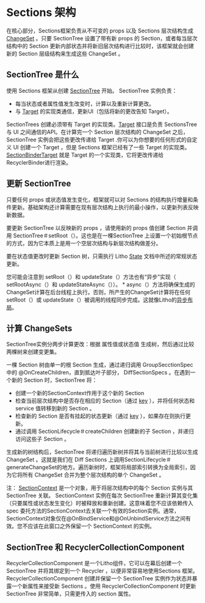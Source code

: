 # Sections 架构

在核心部分，Sections框架负责从不可变的 props 以及 Sections 层次结构生成 [ChangeSet](https://fblitho.com/javadoc/com/facebook/litho/sections/ChangeSet.html) 。只要 SectionTree 设置了带有新 props 的 Section，或者每当层次结构中的 Section 更新内部状态并将新旧层次结构进行比较时，该框架就会创建新的 Section 层级结构来生成这些 ChangeSet 。

## SectionTree 是什么

使用 Sections 框架从创建 [SectionTree](https://fblitho.com/javadoc/com/facebook/litho/sections/SectionTree) 开始。 SectionTree 实例负责：

* 每当状态或者属性值发生改变时，计算以及重新计算更改。
* 与 [Target](https://fblitho.com/javadoc/com/facebook/litho/sections/SectionTree.Target) 的实现类通信，更新UI（包括将新的更改告知 Target）。

SectionTrees 创建必须带有 Target 的实现类。[Target](https://fblitho.com/javadoc/com/facebook/litho/sections/SectionTree.Target) 接口是负责 SectionsTree 与 UI 之间通信的API。在计算完一个 Section 层次结构的 ChangeSet 之后， SectionTree 实例会把这些更改传递给 Target .你可以为你想要的任何形式的自定义 UI 创建一个 Target ，但是 Sections 框架已经有了一些 Target 的实现类。 [SectionBinderTarget](https://fblitho.com/javadoc/com/facebook/litho/sections/widget/SectionBinderTarget) 就是 Target 的一个实现类，它将更改传递给RecyclerBinder进行渲染。

## 更新 SectionTree

只要任何 props 或状态值发生变化，框架就可以对 Sections 的结构执行增量和条件更新。基础架构还计算需要在现有层次结构上执行的最小操作，以更新列表反映新数据。

要更新 SectionTree 以反映新的 props ，请使用新的 props 值创建 Section 并调用 SectionTree＃setRoot（）。这也是在一棵SectionTree 上设置一个初始根节点的方式，因为它本质上是用一个空层次结构与新层次结构做差分。

要在状态值更改时更新 Section 树，只需执行 Litho [State](https://fblitho.com/docs/state) 文档中所述的常规状态更新。


您可能会注意到 setRoot（）和 updateState（）方法也有“异步”实现（ setRootAsync（）和 updateStateAsync（））。 * async（）方法将确保生成的ChangeSet计算在后台线程上执行。否则，所产生的ChangeSet计算将在任何 setRoot（）或 updateState（）被调用的线程同步完成。这就像Litho的[异步布局](https://fblitho.com/docs/asynchronous-layout#sync-and-async-operations)。

## 计算 ChangeSets

SectionTree实例分两步计算更改：根据 属性值或状态值 生成树，然后通过比较两棵树来创建变更集。

一棵 Section 树由单一的根 Section 生成，通过递归调用 GroupSecctionSpec 中的 @OnCreateChildren，直到抵达叶子部分， DiffSectionSpecs 。在遇到一个新的 Section 时，SectionTree 将：

* 创建一个新的SectionContext作用于这个新的 Section
* 检查当前层次结构中是否存在相应的 Section（通过 [key](https://fblitho.com/docs/state#keys-and-identifying-components) ），并将任何状态和service 值转移到新的 Section 。
* 检查新的 Section 是否有挂起的状态更新（通过 [key](https://fblitho.com/docs/state#keys-and-identifying-components) ），如果存在则执行更新。
* 通过调用 SectionLifecycle＃createChildren 创建新的子 Section ，并递归访问这些子 Section 。

生成新的树结构后，SectionTree 将递归遍历新树并将其与当前树进行比较以生成 ChangeSet 。这就是我们在 Diff Sections 上调用SectionLifecycle＃generateChangeSet的地方。遍历新树时，框架将局部索引转换为全局索引，因为它将所有 ChangeSet 合并为整个层次结构的单个 ChangeSet 。


注： [SectionContext](https://fblitho.com/javadoc/com/facebook/litho/sections/SectionContext) 是一个对象，用于将层次结构中的每个 Section 实例与其 SectionTree 关联。 SectionContext 实例在每次 SectionTree 重新计算其变化集（只要属性或状态发生变化）时被释放和重新创建。这意味着您不应该依赖传入 spec 委托方法的SectionContext去关联一个有效的Section实例。通常，SectionContext对象仅在@OnBindService和@OnUnbindService方法之间有效。您不应该在此窗口之外保留一个 SectionContext 的实例。

## SectionTree 和 RecyclerCollectionComponent

RecyclerCollectionComponent 是一个Litho组件，它可以在幕后创建一个 SectionTree 并将其绑定到一个 Recycler ，以便非常容易地使用Sections 框架。 RecyclerCollectionComponent 创建并保留一个 SectionTree 实例作为状态并暴露一个新属性来接受新 Sections 。使用 RecyclerCollectionComponent 时更新 SectionTree 非常简单，只需更传入的 section 属性。

